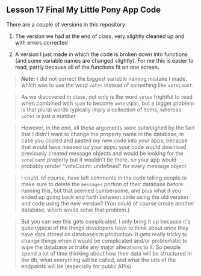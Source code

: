 ## Lesson 17 Final My Little Pony App Code

There are a couple of versions in this repository:

1. The version we had at the end of class, very slightly cleaned up and with errors corrected

2. A version I just made in which the code is broken down into functions (and some variable names are changed slightly). For me this is easier to read, partly because all of the functions fit on one screen. 

>___Note:___ I did not correct the biggest variable naming mistake I made, which was to use the word `votes` instead of something like `voteCount`. 

>As we discovered in class, not only is the word `votes` frightful to read when combined with `span` to become `votesSpan`, but a bigger problem is that plural words typically imply a collection of items, whereas `votes` is just a number. 

>However, in the end, all these arguments were outweighed by the fact that I didn't want to change the property name in the database, in case you copied and pasted my new code into your apps, because that would have messed up your apps: your code would download previously created message objects and would be looking for the `voteCount` property but it wouldn't be there, so your app would probably render "voteCount: undefined" for every message object.

>I could, of course, have left comments in the code telling people to make sure to delete the `messages` portion of their database before running this, but that seemed cumbersome, and plus what if you ended up going back and forth between code using the old version and code using the new version? (You could of course create another database, which would solve that problem.)

>But you can see this gets complicated. I only bring it up because it's quite typical of the things developers have to think about once they have data stored on databases in production. It gets really tricky to change things when it would be complicated and/or problematic to wipe the database or make any major alterations to it. So people spend a lot of time thinking about how their data will be structured in the db, what everything will be called, and what the urls of the endpoints will be (especially for public APIs).
